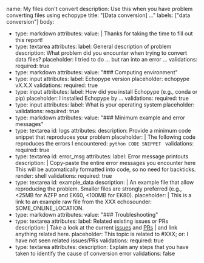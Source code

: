 name: My files don't convert
description: Use this when you have problem converting files using echopype
title: "[Data conversion] ..."
labels: ["data conversion"]
body:
  - type: markdown
    attributes:
      value: |
        Thanks for taking the time to fill out this report!
  - type: textarea
    attributes:
      label: General description of problem
      description: What problem did you encounter when trying to convert data files?
      placeholder: I tried to do ... but ran into an error ...
    validations:
      required: true
  - type: markdown
    attributes:
      value: "### Computing environment"
  - type: input
    attributes:
      label: Echopype version
      placeholder: echopype vX.X.X
    validations:
      required: true
  - type: input
    attributes:
      label: How did you install Echopype (e.g., conda or pip)
      placeholder: I installed Echopype by ...
    validations:
      required: true
  - type: input
    attributes:
      label: What is your operating system
      placeholder: 
    validations:
      required: true
  - type: markdown
    attributes:
      value: "### Minimum example and error messages"
  - type: textarea
    id: logs
    attributes:
      description: Provide a minimum code snippet that reproduces your problem
      placeholder: |
        The following code reproduces the errors I encountered:
        ```python
        CODE SNIPPET
        ```
    validations:
      required: true
  - type: textarea
    id: error_msg
    attributes:
      label: Error message printouts
      description: |
        Copy-paste the entire error messages you encounter here
        This will be automatically formatted into code, so no need for backticks.
      render: shell
    validations:
      required: true
  - type: textarea
    id: example_data
    description: |
      An example file that allow reproducing the problem.
      Smaller files are strongly preferred (e.g., <25MB for AZFP and EK60, <100MB for EK80).
    placeholder: |
      This is a link to an example raw file from the XXX echosounder: SOME_ONLINE_LOCATION. 
  - type: markdown
    attributes:
      value: "### Troubleshooting"
  - type: textarea
    attributes:
      label: Related existing issues or PRs
      description: |
        Take a look at the current [issues](https://github.com/OSOceanAcoustics/echopype/issues) and [PRs](https://github.com/OSOceanAcoustics/echopype/pulls) |
        and link anything related here.
      placeholder: This topic is related to #XXX; or: I have not seen related issues/PRs
    validations:
      required: true
  - type: textarea
    attributes:
      description: Explain any steps that you have taken to identify the cause of conversion error
    validations:
      false
